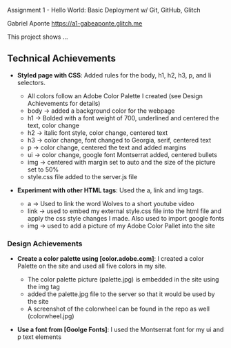 Assignment 1 - Hello World: Basic Deployment w/ Git, GitHub, Glitch

Gabriel Aponte
https://a1-gabeaponte.glitch.me

This project shows ...

## Technical Achievements
- **Styled page with CSS**: Added rules for the body, h1, h2, h3, p, and li selectors.
    - All colors follow an Adobe Color Palette I created (see Design Achievements for details)
    - body -> added a background color for the webpage
    - h1 -> Bolded with a font weight of 700, underlined and centered the text, color change
    - h2 -> italic font style, color change, centered text
    - h3 -> color change, font changed to Georgia, serif, centered text
    - p -> color change, centered the text and added margins
    - ui -> color change,  google font Montserrat added, centered bullets
    - img -> centered with margin set to auto and the size of the picture set to 50%
    - style.css file added to the server.js file

- **Experiment with other HTML tags**: Used the a, link and img tags.
    - a -> Used to link the word Wolves to a short youtube video
    - link -> used to embed my external style.css file into the html file and apply the css style changes I made. Also used to import google fonts
    - img -> used to add a picture of my Adobe Color Pallet into the site

### Design Achievements
- **Create a color palette using [color.adobe.com]**: I created a color Palette on the site and used all five colors in my site.
    - The color palette picture (palette.jpg) is embedded in the site using the img tag
    - added the palette.jpg file to the server so that it would be used by the site
    - A screenshot of the colorwheel can be found in the repo as well (colorwheel.jpg)

- **Use a font from [Goolge Fonts]**: I used the Montserrat font for my ui and p text elements

